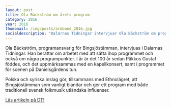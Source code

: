```yaml
---
layout: post
title: Ola Bäckström om årets program
category: 2016
year: 2016
thumbnail: /img/posts/armband_2016.jpg
socialdescription: "Dalarnas Tidningar intervjuar Ola Bäckström om programmet för årets Bingsjöstämma"
---
```


Ola Bäckström, programansvarig för Bingsjöstämman, intervjuas i Dalarnas Tidningar. Han berättar om arbetet med att sätta ihop programmet och också om några programpunkter. I år är det 100 år sedan Päkkos Gustaf föddes, och det uppmärksammas med en kapellkonsert, samt i programmet för scenen på Danielsgårdens tun.

Polska och syriska inslag gör, tillsammans med Ethnolägret, att Bingsjöstämman som vanligt blandar och ger ett program med både traditionell svensk folkmusik utländska influenser.

[Läs artikeln på DT!](http://www.dt.se/noje/musik/polska-och-syriska-inslag-nar-bingsjo-gor-sin-47-e-stamma)
